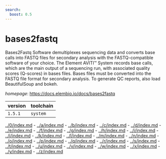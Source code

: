 ```yaml
---
search:
  boost: 0.5
---
```

# bases2fastq

Bases2Fastq Software demultiplexes sequencing data and converts base calls   into FASTQ files for secondary analysis with the FASTQ-compatible software of your choice.   The Element AVITI™ System records base calls, which are the main output of a sequencing run,  with associated quality scores (Q-scores) in bases files. Bases files must be converted into  the FASTQ file format for secondary analysis.   To generate QC reports, also load BeautifulSoup and bokeh.

*homepage*: <https://docs.elembio.io/docs/bases2fastq>

version | toolchain
--------|----------
``1.5.1`` | ``system``

[../0/index.md](0) - [../a/index.md](a) - [../b/index.md](b) - [../c/index.md](c) - [../d/index.md](d) - [../e/index.md](e) - [../f/index.md](f) - [../g/index.md](g) - [../h/index.md](h) - [../i/index.md](i) - [../j/index.md](j) - [../k/index.md](k) - [../l/index.md](l) - [../m/index.md](m) - [../n/index.md](n) - [../o/index.md](o) - [../p/index.md](p) - [../q/index.md](q) - [../r/index.md](r) - [../s/index.md](s) - [../t/index.md](t) - [../u/index.md](u) - [../v/index.md](v) - [../w/index.md](w) - [../x/index.md](x) - [../y/index.md](y) - [../z/index.md](z)

